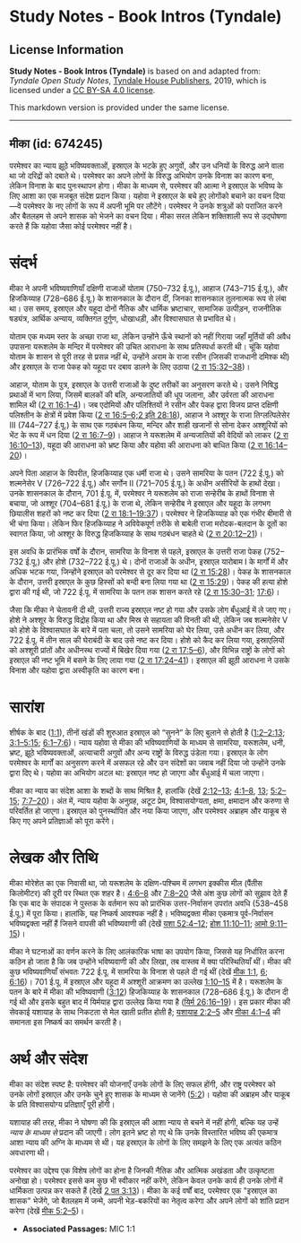 # Study Notes - Book Intros (Tyndale)

## License Information

**Study Notes - Book Intros (Tyndale)** is based on and adapted from: _Tyndale Open Study Notes_, [Tyndale House Publishers](https://tyndaleopenresources.com/), 2019, which is licensed under a [CC BY-SA 4.0 license](https://creativecommons.org/licenses/by-sa/4.0/legalcode.en).

This markdown version is provided under the same license.



--------------------------------

## मीका (id: 674245)

परमेश्वर का न्याय झूठे भविष्यवक्ताओं, इस्राएल के भटके हुए अगुवों, और उन धनियों के विरुद्ध आने वाला था जो दरिद्रों को दबाते थे। परमेश्वर का अपने लोगों के विरुद्ध अभियोग उनके विनाश का कारण बना, लेकिन विनाश के बाद पुनःस्थापन होगा। मीका के माध्यम से, परमेश्वर की आत्मा ने इस्राएल के भविष्य के लिए आशा का एक मजबूत संदेश प्रदान किया। यहोवा ने इस्राएल के बचे हुए लोगोंको बचाने का वचन दिया—वे परमेश्वर के नए लोगों के रूप में अपनी भूमि पर लौटेंगे। परमेश्वर ने उनके शत्रुओं को पराजित करने और बैतलहम से अपने शासक को भेजने का वचन दिया। मीका सरल लेकिन शक्तिशाली रूप से उद्घोषणा करते हैं कि यहोवा जैसा कोई परमेश्वर नहीं है।

संदर्भ
======

मीका ने अपनी भविष्यवाणियाँ दक्षिणी राजाओं योताम (750–732 ई.पू.), आहाज (743–715 ई.पू.), और हिजकिय्याह (728–686 ई.पू.) के शासनकाल के दौरान दीं, जिनका शासनकाल तुलनात्मक रूप से लंबा था। उस समय, इस्राएल और यहूदा दोनों नैतिक और धार्मिक भ्रष्टाचार, सामाजिक उत्पीड़न, राजनीतिक षड्यंत्र, आर्थिक अन्याय, व्यक्तिगत दुर्गुण, धोखाधड़ी, और विश्वासघात से प्रभावित थे।

योताम एक मध्यम स्तर के अच्छा राजा था, लेकिन उन्होंने ऊँचे स्थानों को नहीं गिराया जहाँ मूर्तियों की अवैध उपासना यरूशलेम के मन्दिर में परमेश्वर की उचित आराधना के साथ प्रतिस्पर्धा करती थी। चूंकि यहोवा योताम के शासन से पूरी तरह से प्रसन्न नहीं थे, उन्होंने अराम के राजा रसीन (जिसकी राजधानी दमिश्क थी) और इस्राएल के राजा पेकह को यहूदा पर दबाव डालने के लिए उठाया ([2 रा 15:32–38](https://ref.ly/2Kgs15:32-2Kgs15:38))।

आहाज, योताम के पुत्र, इस्राएल के उत्तरी राजाओं के दुष्ट तरीकों का अनुसरण करते थे। उसने निषिद्ध प्रथाओं में भाग लिया, जिसमें बालकों की बलि, अन्यजातियों की धूप जलाना, और उर्वरता की आराधना शामिल थी ([2 रा 16:1–4](https://ref.ly/2Kgs16:1-2Kgs16:4))। जब एदोमियों और पलिश्तियों ने रसीन और पेकह द्वारा विजय प्राप्त दक्षिणी पलिश्तीन के क्षेत्रों में प्रवेश किया ([2 रा 16:5–6;](https://ref.ly/2Kgs16:5-2Kgs16:6)[2 इति 28:18](https://ref.ly/2Chr28:18)), आहाज ने अश्शूर के राजा तिग्लत्पिलेसेर III (744–727 ई.पू.) के साथ एक गठबंधन किया, मन्दिर और शाही खजानों से सोना देकर अश्शूरियों को भेंट के रूप में धन दिया ([2 रा 16:7–9](https://ref.ly/2Kgs16:7-2Kgs16:9))। आहाज ने यरूशलेम में अन्यजातियों की वेदियों को लाकर ([2 रा 16:10–13](https://ref.ly/2Kgs16:10-2Kgs16:13)), यहूदा की आराधना को भ्रष्ट किया और यहोवा की आराधना को बाधित किया ([2 रा 16:14–20](https://ref.ly/2Kgs16:14-2Kgs16:20))।

अपने पिता आहाज के विपरीत, हिजकिय्याह एक धर्मी राजा थे। उसने सामरिया के पतन (722 ई.पू.) को शल्मनेसेर V (726–722 ई.पू.) और सर्गोन II (721–705 ई.पू.) के अधीन असीरियों के हाथों देखा। उनके शासनकाल के दौरान, 701 ई.पू. में, परमेश्वर ने यरूशलेम को राजा सन्हेरीब के हाथों विनाश से बचाया, जो अश्शूर (704–681 ई.पू.) के राजा थे, लेकिन सन्हेरीब ने इस्राएल और यहूदा के लगभग छियालीस शहरों को नष्ट कर दिया ([2 रा 18:1–19:37](https://ref.ly/2Kgs18:1-2Kgs19:37))। परमेश्वर ने हिजकिय्याह को एक गंभीर बीमारी से भी चंगा किया। लेकिन फिर हिजकिय्याह ने अविवेकपूर्ण तरीके से बाबेली राजा मरोदक\-बलदान के दूतों का स्वागत किया, जो अश्शूर के विरुद्ध हिजकिय्याह के साथ गठबंधन चाहते थे ([2 रा 20:12–21](https://ref.ly/2Kgs20:12-2Kgs20:21))।

इस अवधि के प्रारंभिक वर्षों के दौरान, सामरिया के विनाश से पहले, इस्राएल के उत्तरी राजा पेकह (752–732 ई.पू.) और होशे (732–722 ई.पू.) थे। दोनों राजाओं के अधीन, इस्राएल यारोबाम I के मार्गों में और अधिक भटक गया, जिन्होंने इस्राएल को परमेश्वर से दूर कर दिया था ([2 रा 15:28](https://ref.ly/2Kgs15:28))। पेकह के शासनकाल के दौरान, उत्तरी इस्राएल के कुछ हिस्सों को बन्दी बना लिया गया था ([2 रा 15:29](https://ref.ly/2Kgs15:29))। पेकह की हत्या होशे द्वारा की गई थी, जो 722 ई.पू. में सामरिया के पतन तक शासन करते रहे ([2 रा 15:30–31](https://ref.ly/2Kgs15:30-2Kgs15:31); [17:6](https://ref.ly/2Kgs17:6))।

जैसा कि मीका ने चेतावनी दी थी, उत्तरी राज्य इस्राएल नष्ट हो गया और उसके लोग बँधुआई में ले जाए गए। होशे ने अश्शूर के विरुद्ध विद्रोह किया था और मिस्र से सहायता की विनती की थी, लेकिन जब शल्मनेसेर V को होशे के विश्वासघात के बारे में पता चला, तो उसने सामरिया को घेर लिया, उसे अधीन कर लिया, और 722 ई.पू. में तीन साल की घेराबंदी के बाद उसे नष्ट कर दिया। होशे को कैद कर लिया गया, इस्राएलियों को अश्शूरी प्रांतों और अधीनस्थ राज्यों में बिखेर दिया गया ([2 रा 17:5–6](https://ref.ly/2Kgs17:5-2Kgs17:6)), और विभिन्न राष्ट्रों के लोगों को इस्राएल की नष्ट भूमि में बसने के लिए लाया गया ([2 रा 17:24–41](https://ref.ly/2Kgs17:24-2Kgs17:41))। इस्राएल की झूठी आराधना ने उसके विनाश और यहोवा द्वारा अस्वीकृति का कारण बना।

सारांश
======

शीर्षक के बाद ([1:1](https://ref.ly/Mic1:1)), तीनों खंडों की शुरुआत इस्राएल को “सुनने” के लिए बुलाने से होती है ([1:2–2:13](https://ref.ly/Mic1:2-Mic2:13); [3:1–5:15](https://ref.ly/Mic3:1-Mic5:15); [6:1–7:6](https://ref.ly/Mic6:1-Mic7:6))। न्याय यहोवा से मीका की भविष्यवाणियों के माध्यम से सामरिया, यरूशलेम, धनी, भ्रष्ट, झूठे भविष्यवक्ताओं, अत्याचारी अगुवों और अन्य राष्ट्रों के विरुद्ध उंडेला गया। इस्राएल के लोग परमेश्वर के मार्गों का अनुसरण करने में असफल रहे और उन संदेशों का जवाब नहीं दिया जो उन्होंने उनके द्वारा दिए थे। यहोवा का अभियोग अटल था: इस्राएल नष्ट हो जाएगा और बँधुआई में चला जाएगा।

मीका का न्याय का संदेश आशा के शब्दों के साथ मिश्रित है, हालांकि (देखें [2:12–13](https://ref.ly/Mic2:12-Mic2:13); [4:1–8](https://ref.ly/Mic4:1-Mic4:8), [13](https://ref.ly/Mic4:13); [5:2–15](https://ref.ly/Mic5:2-Mic5:15); [7:7–20](https://ref.ly/Mic7:7-Mic7:20))। अंत में, न्याय यहोवा के अनुग्रह, अटूट प्रेम, विश्वासयोग्यता, क्षमा, क्षमादान और करुणा से परिवर्तित हो जाएगा। इस्राएल को पुनर्स्थापित और नया किया जाएगा, और परमेश्वर अब्राहम और याकूब से किए गए अपने प्रतिज्ञाओं को पूरा करेंगे।

लेखक और तिथि
============

मीका मोरेशेत का एक निवासी था, जो यरूशलेम के दक्षिण\-पश्चिम में लगभग इक्कीस मील (पैंतीस किलोमीटर) की दूरी पर स्थित एक शहर है। [4:6–8](https://ref.ly/Mic4:6-Mic4:8) और [7:8–20](https://ref.ly/Mic7:8-Mic7:20) जैसे अंश कुछ लोगों को सुझाव देते हैं कि एक बाद के संपादक ने पुस्तक के वर्तमान रूप को प्रारंभिक उत्तर\-निर्वासन उपरांत अवधि (538–458 ई.पू.) में पूरा किया। हालांकि, यह निष्कर्ष आवश्यक नहीं है। भविष्यद्वक्ता मीका एकमात्र पूर्व\-निर्वासन भविष्यद्वक्ता नहीं हैं जिसने वापसी की भविष्यवाणी की (देखें [यशा 52:4–12](https://ref.ly/Isa52:4-Isa52:12); [होश 11:10–11](https://ref.ly/Hos11:10-Hos11:11); [आमो 9:11–15](https://ref.ly/Amos9:11-Amos9:15))।

मीका ने घटनाओं का वर्णन करने के लिए आलंकारिक भाषा का उपयोग किया, जिससे यह निर्धारित करना कठिन हो जाता है कि जब उन्होंने भविष्यवाणी की और लिखा, तब वास्तव में क्या परिस्थितियाँ थीं। मीका की कुछ भविष्यवाणियाँ संभवतः 722 ई.पू. में सामरिया के विनाश से पहले दी गई थीं (देखें [मीक 1:1](https://ref.ly/Mic1:1), [6](https://ref.ly/Mic1:6); [6:16](https://ref.ly/Mic6:16))। 701 ई.पू. में इस्राएल और यहूदा में अश्शूरी आक्रमण का उल्लेख [1:10–15](https://ref.ly/Mic1:10-Mic1:15) में है। यरूशलेम के पतन के बारे में मीका की भविष्यवाणी ([3:12](https://ref.ly/Mic3:12)) हिजकिय्याह के शासनकाल (728–686 ई.पू.) के दौरान दी गई थी और इसके बहुत बाद में यिर्मयाह द्वारा उल्लेख किया गया है ([यिर्म 26:16–19](https://ref.ly/Jer26:16-Jer26:19))। इस प्रकार मीका की सेवकाई यशायाह के साथ निकटता से मेल खाती प्रतीत होती है; [यशायाह 2:2–5](https://ref.ly/Isa2:2-Isa2:5) और [मीका 4:1–4](https://ref.ly/Mic4:1-Mic4:4) की समानता इस निष्कर्ष का समर्थन करती है।

अर्थ और संदेश
=============

मीका का संदेश स्पष्ट है: परमेश्वर की योजनाएँ उनके लोगों के लिए सफल होंगी, और राष्ट्र परमेश्वर को उनके लोगों इस्राएल और उनके चुने हुए शासक के माध्यम से जानेंगे ([5:2](https://ref.ly/Mic5:2))। यहोवा की अब्राहम और याकूब के प्रति विश्वासयोग्य प्रतिज्ञाएँ पूरी होंगी। 

यशायाह की तरह, मीका ने घोषणा की कि इस्राएल की आशा न्याय से बचने में नहीं होगी, बल्कि यह उन्हें *न्याय के माध्यम से* प्रदान की जाएगी। लोग इतने भ्रष्ट हो गए थे कि उनके विस्तारित भविष्य की एकमात्र आशा न्याय की अग्नि के माध्यम से थी। यह इस्राएल के लोगों के लिए समझने के लिए एक अत्यंत कठिन अवधारणा थी।

परमेश्वर का उद्देश्य एक विशेष लोगों का होना है जिनकी नैतिक और आत्मिक अखंडता और उत्कृष्टता अनोखा हो। परमेश्वर इससे कम कुछ भी स्वीकार नहीं करेंगे, लेकिन केवल उनके कार्य ही उनके लोगों में धार्मिकता उत्पन्न कर सकते हैं (देखें [2 पत 3:13](https://ref.ly/2Pet3:13))। मीका के कई वर्षों बाद, परमेश्वर एक "इस्राएल का शासक" भेजेंगे, जो बैतलहम में जन्मे, अपनी भेड़\-बकरियों का नेतृत्व करेगा और अपने लोगों को शांति प्रदान करेगा (देखें [मीक 5:2–5](https://ref.ly/Mic5:2-Mic5:5))।

* **Associated Passages:** MIC 1:1

